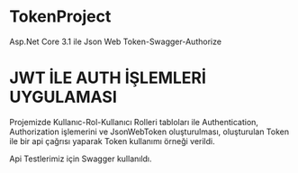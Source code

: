 # TokenProject
Asp.Net Core 3.1 ile Json Web Token-Swagger-Authorize

# JWT İLE AUTH İŞLEMLERİ UYGULAMASI
Projemizde Kullanıc-Rol-Kullanıcı Rolleri tabloları ile Authentication, Authorization işlemerini ve JsonWebToken oluşturulması, oluşturulan Token ile bir api çağrısı yaparak Token kullanımı örneği verildi.

Api Testlerimiz için Swagger kullanıldı.
